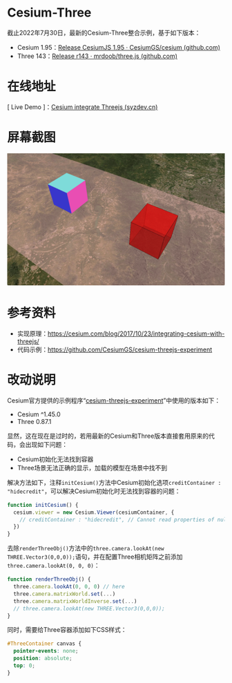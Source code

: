 # Cesium-Three

截止2022年7月30日，最新的Cesium-Three整合示例，基于如下版本：

- Cesium 1.95：[Release CesiumJS 1.95 · CesiumGS/cesium (github.com)](https://github.com/CesiumGS/cesium/releases/tag/1.95)
- Three 143：[Release r143 · mrdoob/three.js (github.com)](https://github.com/mrdoob/three.js/releases/tag/r143)

# 在线地址

[ Live Demo ]：[Cesium integrate Threejs (syzdev.cn)](https://syzdev.cn/cesium-docs-demo/cesium-three/cesium-three.html)

# 屏幕截图

<img src="./screenshot/example.png" >

# 参考资料

- 实现原理：https://cesium.com/blog/2017/10/23/integrating-cesium-with-threejs/
- 代码示例：https://github.com/CesiumGS/cesium-threejs-experiment

# 改动说明

Cesium官方提供的示例程序“[cesium-threejs-experiment](https://github.com/CesiumGS/cesium-threejs-experiment)”中使用的版本如下：

- Cesium ^1.45.0
- Three 0.87.1

显然，这在现在是过时的，若用最新的Cesium和Three版本直接套用原来的代码，会出现如下问题：

- Cesium初始化无法找到容器
- Three场景无法正确的显示，加载的模型在场景中找不到

解决方法如下，注释`initCesium()`方法中Cesium初始化选项`creditContainer : "hidecredit"`，可以解决Cesium初始化时无法找到容器的问题：

```javascript
function initCesium() {
  cesium.viewer = new Cesium.Viewer(cesiumContainer, {
    // creditContainer : "hidecredit", // Cannot read properties of null (reading 'appendChild')
  })
}
```

去除`renderThreeObj()`方法中的`three.camera.lookAt(new THREE.Vector3(0,0,0));`语句，并在配置Three相机矩阵之前添加`three.camera.lookAt(0, 0, 0)`：

```javascript
function renderThreeObj() {
  three.camera.lookAt(0, 0, 0) // here
  three.camera.matrixWorld.set(...)
  three.camera.matrixWorldInverse.set(...)
  // three.camera.lookAt(new THREE.Vector3(0,0,0));
}
```

同时，需要给Three容器添加如下CSS样式：

```css
#ThreeContainer canvas {
  pointer-events: none;
  position: absolute;
  top: 0;
}
```
